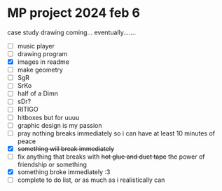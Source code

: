# MP project 2024 feb 6
case study drawing coming... eventually.......
- [ ] music player
- [ ] drawing program
- [x] images in readme
- [ ] make geometry 
- [ ] SgR
- [ ] SrKo
- [ ] half of a Dimn
- [ ] sDr?
- [ ] RITIGO
- [ ] hitboxes but for uuuu
- [ ] graphic design is my passion
- [ ] pray nothing breaks immediately so i can have at least 10 minutes of peace
- [x] <del>something will break immediately<del>
- [ ] fix anything that breaks with <del>hot glue and duct tape</del> the power of friendship or something
- [x] something broke immediately :3
- [ ] complete to do list, or as much as i realistically can
